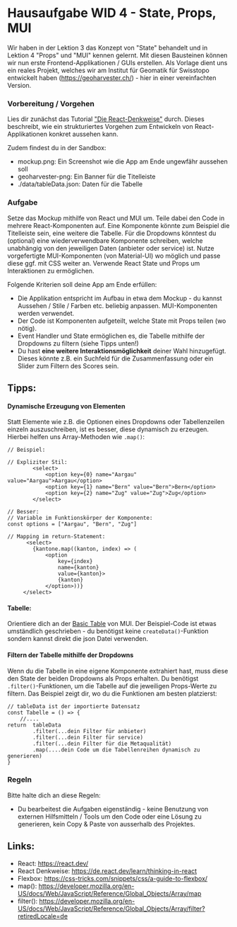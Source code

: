 # Hausaufgabe WID 4 - State, Props, MUI

Wir haben in der Lektion 3 das Konzept von "State" behandelt und in Lektion 4  "Props" und "MUI" kennen gelernt. Mit diesen Bausteinen können wir nun erste Frontend-Applikationen / GUIs erstellen. Als Vorlage dient uns ein reales Projekt, welches wir am Institut für Geomatik für Swisstopo entwickelt haben (https://geoharvester.ch/) - hier in einer vereinfachten Version.

### Vorbereitung / Vorgehen
Lies dir zunächst das Tutorial ["Die React-Denkweise"](https://de.react.dev/learn/thinking-in-react) durch. Dieses beschreibt, wie ein strukturiertes Vorgehen zum Entwickeln von React-Applikationen konkret aussehen kann.

Zudem findest du in der Sandbox:
- mockup.png: Ein Screenshot wie die App am Ende ungewfähr aussehen soll
- geoharvester-png: Ein Banner für die Titelleiste
- ./data/tableData.json: Daten für die Tabelle


### Aufgabe
Setze das Mockup mithilfe von React und MUI um. Teile dabei den Code in mehrere React-Komponenten auf. Eine Komponente könnte zum Beispiel die Titelleiste sein, eine weitere die Tabelle. Für die Dropdowns könntest du (optional) eine wiederverwendbare Komponente schreiben, welche unabhängig von den jeweiligen Daten (anbieter oder service) ist. 
Nutze vorgefertigte MUI-Komponenten (von Material-UI) wo möglich und passe diese ggf. mit CSS weiter an.  Verwende React State und Props um Interaktionen zu ermöglichen.

Folgende Kriterien soll deine App am Ende erfüllen:
- Die Applikation entspricht im Aufbau in etwa dem Mockup - du kannst Aussehen / Stile / Farben etc. beliebig anpassen. MUI-Komponenten werden verwendet.
- Der Code ist Komponenten aufgeteilt, welche State mit Props teilen (wo nötig). 
- Event Handler und State ermöglichen es, die Tabelle mithilfe der Dropdowns zu filtern (siehe Tipps unten!)
- Du hast __eine weitere Interaktionsmöglichkeit__ deiner Wahl hinzugefügt. Dieses könnte z.B. ein Suchfeld für die Zusammenfassung oder ein Slider zum Filtern des Scores sein. 

## Tipps:

#### Dynamische Erzeugung von Elementen

Statt Elemente wie z.B. die Optionen eines Dropdowns oder Tabellenzeilen einzeln auszuschreiben, ist es besser, diese dynamisch zu erzeugen. Hierbei helfen uns Array-Methoden wie `.map()`:

```
// Beispiel:

// Expliziter Stil:
        <select>
            <option key={0} name="Aargau" value="Aargau">Aargau</option>
            <option key={1} name="Bern" value="Bern">Bern</option>
            <option key={2} name="Zug" value="Zug">Zug</option>
        </select>

// Besser:
// Variable im Funktionskörper der Komponente:
const options = ["Aargau", "Bern", "Zug"]

// Mapping im return-Statement:
      <select>
        {kantone.map((kanton, index) => (
            <option
                key={index}
                name={kanton}
                value={kanton}>
                {kanton}
            </option>))}
     </select>
```


#### Tabelle:

Orientiere dich an der [Basic Table](https://mui.com/material-ui/react-table/#basic-table) von MUI. Der Beispiel-Code ist etwas umständlich geschrieben - du benötigst keine `createData()`-Funktion sondern kannst direkt die json Datei verwenden.


#### Filtern der Tabelle mithilfe der Dropdowns

Wenn du die Tabelle in eine eigene Komponente extrahiert hast, muss diese den State der beiden Dropdowns als Props erhalten. Du benötigst `.filter()`-Funktionen, um die Tabelle auf die jeweiligen Props-Werte zu filtern. Das Beispiel zeigt dir, wo du die Funktionen am besten platzierst:


```
// tableData ist der importierte Datensatz
const Tabelle = () => {
    //....
return  tableData
        .filter(...dein Filter für anbieter)
        .filter(...dein Filter für service)
        .filter(...dein Filter für die Metaqualität)
        .map(....dein Code um die Tabellenreihen dynamisch zu generieren)
}
```

### Regeln

Bitte halte dich an diese Regeln:

- Du bearbeitest die Aufgaben eigenständig - keine Benutzung von externen Hilfsmitteln / Tools um den Code oder eine Lösung zu generieren, kein Copy & Paste von ausserhalb des Projektes.


## Links:

- React: https://react.dev/
- React Denkweise: https://de.react.dev/learn/thinking-in-react
- Flexbox: https://css-tricks.com/snippets/css/a-guide-to-flexbox/
- map(): https://developer.mozilla.org/en-US/docs/Web/JavaScript/Reference/Global_Objects/Array/map
- filter(): https://developer.mozilla.org/en-US/docs/Web/JavaScript/Reference/Global_Objects/Array/filter?retiredLocale=de
